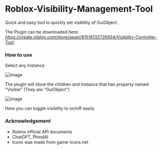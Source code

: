 # Roblox-Visibility-Management-Tool
Quick and easy tool to quickly set visibility of GuiObject. 

The Plugin can be downloaded here:
https://create.roblox.com/store/asset/81516132726934/Visibility-Controller-Tool


### How to use
Select any Instance

![image](https://github.com/user-attachments/assets/3afb20e9-0f8b-42ad-8444-9bcc89dc226b)

The plugin will show the children and instance that has property named "Visible" (They are "GuiObject")

![image](https://github.com/user-attachments/assets/49a4a014-f052-4715-a191-b4565e4f9f55)

Here you can toggle visibility to on/off easily

### Acknowledgement
- Roblox official API documents
- ChatGPT, PhindAI
- Icons was made from game-icons.net
